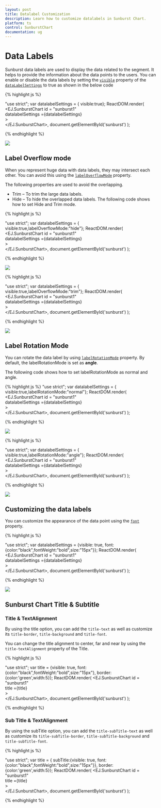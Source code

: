 ```yaml
---
layout: post
title: Datalabel Customization
description: Learn how to customize datalabels in Sunburst Chart.
platform: ts
control: SunburstChart
documentation: ug
---
```


# Data Labels 

Sunburst data labels are used to display the data related to the segment. It helps to provide the information about the data points to the users.
You can enable or disable the data labels by setting the [`visible`](../api/ejsunburstchart#members:datalabelSettings-visible) property of the [`dataLabelSettings`](../api/ejsunburstchart#members:datalabelSettings) to true as shown in the below code

{% highlight js %}

"use strict";
 var datalabelSettings = { visible:true};
 ReactDOM.render(
    <EJ.SunburstChart id = "sunburst1"      
    datalabelSettings ={datalabelSettings}    
    >                  
    </EJ.SunburstChart>,
          document.getElementById('sunburst')
);

 {% endhighlight %}

![](/js/SunburstChart/DataLabel_images/DataLabel_img1.png)

## Label Overflow mode

When you represent huge data with data labels, they may intersect each other. You can avoid this using the [`labelOverflowMode`](../api/ejsunburstchart#members:datalabelSettings-labelOverflowMode) property.

The following properties are used to avoid the overlapping.
*	Trim – To trim the large data labels.
*	Hide – To hide the overlapped data labels.
The following code shows how to set Hide and Trim mode.

{% highlight js %}

"use strict";
 var datalabelSettings = { visible:true,labelOverflowMode:"hide"};
 ReactDOM.render(
    <EJ.SunburstChart id = "sunburst1"      
    datalabelSettings ={datalabelSettings}    
    >                  
    </EJ.SunburstChart>,
          document.getElementById('sunburst')
);

 {% endhighlight %}

![](/js/SunburstChart/DataLabel_images/DataLabel_img2.png) 

{% highlight js %}

"use strict";
 var datalabelSettings = { visible:true,labelOverflowMode:"trim"};
 ReactDOM.render(
    <EJ.SunburstChart id = "sunburst1"      
    datalabelSettings ={datalabelSettings}    
    >                  
    </EJ.SunburstChart>,
          document.getElementById('sunburst')
);


 {% endhighlight %}

![](/js/SunburstChart/DataLabel_images/DataLabel_img3.png)

## Label Rotation Mode
You can rotate the data label by using [`labelRotationMode`](../api/ejsunburstchart#members:datalabelSettings-labelRotationMode) property. By default, the labelRotationMode is set as **angle**. 

The following code shows how to set labelRotationMode as normal and angle.

{% highlight js %}
"use strict";
 var datalabelSettings = { visible:true,labelRotationMode:"normal"};
 ReactDOM.render(
    <EJ.SunburstChart id = "sunburst1"      
    datalabelSettings ={datalabelSettings}    
    >                  
    </EJ.SunburstChart>,
          document.getElementById('sunburst')
);


 {% endhighlight %}

![](/js/SunburstChart/DataLabel_images/DataLabel_img4.png)

{% highlight js %}

"use strict";
 var datalabelSettings = { visible:true,labelRotationMode:"angle"};
 ReactDOM.render(
    <EJ.SunburstChart id = "sunburst1"      
    datalabelSettings ={datalabelSettings}    
    >                  
    </EJ.SunburstChart>,
          document.getElementById('sunburst')
);



{% endhighlight %}

![](/js/SunburstChart/DataLabel_images/DataLabel_img5.png)
 
## Customizing the data labels
You can customize the appearance of the data point using the [`font`](../api/ejsunburstchart#members:datalabelSettings-font) property.


{% highlight js %}

"use strict";
 var datalabelSettings = {visible: true, font: {color:"black",fontWeight:"bold",size:"15px"}};
 ReactDOM.render(
    <EJ.SunburstChart id = "sunburst1"      
    datalabelSettings ={datalabelSettings}    
    >                  
    </EJ.SunburstChart>,
          document.getElementById('sunburst')
);

{% endhighlight %}

![](/js/SunburstChart/DataLabel_images/DataLabel_img6.png)


## Sunburst Chart Title & Subtitle

### Title & TextAlignment

By using the title option, you can add the `title-text` as well as customize its `title-border`, `title-background` and `title-font`.

You can change the title alignment to center, far and near by using the `title-textAlignment` property of the Title.

{% highlight js %}

"use strict";
 var title = {visible: true, font: {color:"black",fontWeight:"bold",size:"15px"},
 border:{color:'green',width:5}};
 ReactDOM.render(
    <EJ.SunburstChart id = "sunburst1"      
    title ={title}    
    >                  
    </EJ.SunburstChart>,
          document.getElementById('sunburst')
);



{% endhighlight %}


### Sub Title & TextAlignment

By using the subTitle option, you can add the `title-subTitle-text` as well as customize its `title-subTitle-border`, `title-subTitle-background` and `title-subTitle-font`.

{% highlight js %}

"use strict";
 var title = { subTitle:{visible: true, font: {color:"black",fontWeight:"bold",size:"15px"}},
 border:{color:'green',width:5}};
 ReactDOM.render(
    <EJ.SunburstChart id = "sunburst1"      
    title ={title}    
    >                  
    </EJ.SunburstChart>,
          document.getElementById('sunburst')
);

{% endhighlight %}


